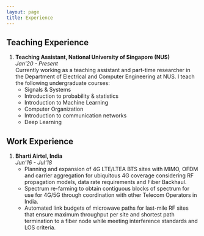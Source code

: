 ```yaml
---
layout: page
title: Experience
---
```



## Teaching Experience

1. **Teaching Assistant, National University of Singapore (NUS)**  
    *Jan'20 - Present*  
    Currently working as a teaching assistant and part-time researcher in the Department of Electrical and Computer Engineering at NUS. 
    I teach the following undergraduate courses:
    - Signals & Systems
    - Introduction to probability & statistics
    - Introduction to Machine Learning
    - Computer Organization
    - Introduction to communication networks
    - Deep Learning

## Work Experience  

1. **Bharti Airtel, India**   
    *Jun'16 - Jul'18*  
    - Planning and expansion of 4G LTE/LTEA BTS sites with MIMO, OFDM and carrier aggregation for ubiquitous 4G coverage considering RF propagation models, data rate requirements and Fiber Backhaul.
    - Spectrum re-farming to obtain contiguous blocks of spectrum for use for 4G/5G through coordination with other Telecom Operators in India.
    - Automated link budgets of microwave paths for last-mile RF sites that ensure maximum throughput per site and shortest path termination to a fiber node while meeting interference standards and LOS criteria.
    
